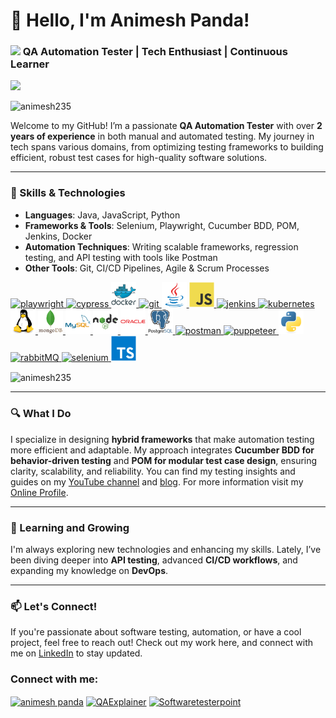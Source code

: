 # 👋 Hello, I'm Animesh Panda!  

<h3><img src="https://www.animatedimages.org/data/media/56/animated-computer-image-0176.gif" > QA Automation Tester | Tech Enthusiast | Continuous Learner </h3>
<img src="https://www.animatedimages.org/data/media/562/animated-line-image-0429.gif">


<p align="left"> <img src="https://komarev.com/ghpvc/?username=animesh235&label=Profile%20views&color=0e75b6&style=flat" alt="animesh235" /> </p>



Welcome to my GitHub! I’m a passionate **QA Automation Tester** with over **2 years of experience** in both manual and automated testing. My journey in tech spans various domains, from optimizing testing frameworks to building efficient, robust test cases for high-quality software solutions.

---

### 🚀 Skills & Technologies

- **Languages**: Java, JavaScript, Python  
- **Frameworks & Tools**: Selenium, Playwright, Cucumber BDD, POM, Jenkins, Docker  
- **Automation Techniques**: Writing scalable frameworks, regression testing, and API testing with tools like Postman  
- **Other Tools**: Git, CI/CD Pipelines, Agile & Scrum Processes
  
<p align="left"> <a href="https://playwright.dev" target="_blank" rel="noreferrer">
  <img src="https://playwright.dev/img/playwright-logo.svg" alt="playwright" width="40" height="40"/>
</a>
 <a href="https://www.cypress.io" target="_blank" rel="noreferrer"> <img src="https://raw.githubusercontent.com/simple-icons/simple-icons/6e46ec1fc23b60c8fd0d2f2ff46db82e16dbd75f/icons/cypress.svg" alt="cypress" width="40" height="40"/> </a> <a href="https://www.docker.com/" target="_blank" rel="noreferrer"> <img src="https://raw.githubusercontent.com/devicons/devicon/master/icons/docker/docker-original-wordmark.svg" alt="docker" width="40" height="40"/> </a> <a href="https://git-scm.com/" target="_blank" rel="noreferrer"> <img src="https://www.vectorlogo.zone/logos/git-scm/git-scm-icon.svg" alt="git" width="40" height="40"/> </a> <a href="https://www.java.com" target="_blank" rel="noreferrer"> <img src="https://raw.githubusercontent.com/devicons/devicon/master/icons/java/java-original.svg" alt="java" width="40" height="40"/> </a> <a href="https://developer.mozilla.org/en-US/docs/Web/JavaScript" target="_blank" rel="noreferrer"> <img src="https://raw.githubusercontent.com/devicons/devicon/master/icons/javascript/javascript-original.svg" alt="javascript" width="40" height="40"/> </a> <a href="https://www.jenkins.io" target="_blank" rel="noreferrer"> <img src="https://www.vectorlogo.zone/logos/jenkins/jenkins-icon.svg" alt="jenkins" width="40" height="40"/> </a> <a href="https://kubernetes.io" target="_blank" rel="noreferrer"> <img src="https://www.vectorlogo.zone/logos/kubernetes/kubernetes-icon.svg" alt="kubernetes" width="40" height="40"/> </a> <a href="https://www.linux.org/" target="_blank" rel="noreferrer"> <img src="https://raw.githubusercontent.com/devicons/devicon/master/icons/linux/linux-original.svg" alt="linux" width="40" height="40"/> </a> <a href="https://www.mongodb.com/" target="_blank" rel="noreferrer"> <img src="https://raw.githubusercontent.com/devicons/devicon/master/icons/mongodb/mongodb-original-wordmark.svg" alt="mongodb" width="40" height="40"/> </a> <a href="https://www.mysql.com/" target="_blank" rel="noreferrer"> <img src="https://raw.githubusercontent.com/devicons/devicon/master/icons/mysql/mysql-original-wordmark.svg" alt="mysql" width="40" height="40"/> </a> <a href="https://nodejs.org" target="_blank" rel="noreferrer"> <img src="https://raw.githubusercontent.com/devicons/devicon/master/icons/nodejs/nodejs-original-wordmark.svg" alt="nodejs" width="40" height="40"/> </a> <a href="https://www.oracle.com/" target="_blank" rel="noreferrer"> <img src="https://raw.githubusercontent.com/devicons/devicon/master/icons/oracle/oracle-original.svg" alt="oracle" width="40" height="40"/> </a> <a href="https://www.postgresql.org" target="_blank" rel="noreferrer"> <img src="https://raw.githubusercontent.com/devicons/devicon/master/icons/postgresql/postgresql-original-wordmark.svg" alt="postgresql" width="40" height="40"/> </a> <a href="https://postman.com" target="_blank" rel="noreferrer"> <img src="https://www.vectorlogo.zone/logos/getpostman/getpostman-icon.svg" alt="postman" width="40" height="40"/> </a> <a href="https://github.com/puppeteer/puppeteer" target="_blank" rel="noreferrer"> <img src="https://www.vectorlogo.zone/logos/pptrdev/pptrdev-official.svg" alt="puppeteer" width="40" height="40"/> </a> <a href="https://www.python.org" target="_blank" rel="noreferrer"> <img src="https://raw.githubusercontent.com/devicons/devicon/master/icons/python/python-original.svg" alt="python" width="40" height="40"/> </a> <a href="https://www.rabbitmq.com" target="_blank" rel="noreferrer"> <img src="https://www.vectorlogo.zone/logos/rabbitmq/rabbitmq-icon.svg" alt="rabbitMQ" width="40" height="40"/> </a> <a href="https://www.selenium.dev" target="_blank" rel="noreferrer"> <img src="https://raw.githubusercontent.com/detain/svg-logos/780f25886640cef088af994181646db2f6b1a3f8/svg/selenium-logo.svg" alt="selenium" width="40" height="40"/> </a> <a href="https://www.typescriptlang.org/" target="_blank" rel="noreferrer"> <img src="https://raw.githubusercontent.com/devicons/devicon/master/icons/typescript/typescript-original.svg" alt="typescript" width="40" height="40"/> </a> </p>

<p><img align="center" src="https://github-readme-stats.vercel.app/api/top-langs?username=animesh235&show_icons=true&locale=en&layout=compact" alt="animesh235" /></p>

---

### 🔍 What I Do

I specialize in designing **hybrid frameworks** that make automation testing more efficient and adaptable. My approach integrates **Cucumber BDD for behavior-driven testing** and **POM for modular test case design**, ensuring clarity, scalability, and reliability. You can find my testing insights and guides on my [YouTube channel](https://www.youtube.com/@QAExplainer) and [blog](https://softwaretesterpoint.blogspot.com/).
For more information visit my [Online Profile](https://animeshpanda.netlify.app/).

---

### 🌱 Learning and Growing

I'm always exploring new technologies and enhancing my skills. Lately, I’ve been diving deeper into **API testing**, advanced **CI/CD workflows**, and expanding my knowledge on **DevOps**.

---

### 📫 Let's Connect!

If you're passionate about software testing, automation, or have a cool project, feel free to reach out! Check out my work here, and connect with me on [LinkedIn](https://www.linkedin.com/in/animeshpanda) to stay updated.

<h3 align="left">Connect with me:</h3>
<p align="left">
<a href="https://linkedin.com/in/animeshpanda-qa/" target="blank"><img align="center" src="https://raw.githubusercontent.com/rahuldkjain/github-profile-readme-generator/master/src/images/icons/Social/linked-in-alt.svg" alt="animesh panda" height="30" width="40" /></a>
<a href="https://www.youtube.com/@QAExplainer" target="blank"><img align="center" src="https://raw.githubusercontent.com/rahuldkjain/github-profile-readme-generator/master/src/images/icons/Social/youtube.svg" alt="QAExplainer" height="30" width="40" /></a>
<a href="https://softwaretesterpoint.blogspot.com/" target="blank"><img align="center" src="https://raw.githubusercontent.com/rahuldkjain/github-profile-readme-generator/master/src/images/icons/Social/blogger.svg" alt="Softwaretesterpoint" height="30" width="40" /></a>
</p>






